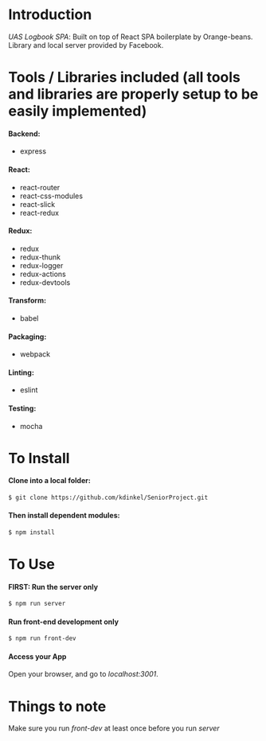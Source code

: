 # Introduction
*UAS Logbook SPA*:
Built on top of React SPA boilerplate by Orange-beans. Library and local server provided by Facebook.


# Tools / Libraries included (all tools and libraries are properly setup to be easily implemented)
#### Backend:
* express

#### React:
* react-router
* react-css-modules
* react-slick
* react-redux

#### Redux:
* redux
* redux-thunk
* redux-logger
* redux-actions
* redux-devtools

#### Transform:
* babel

#### Packaging:
* webpack

#### Linting:
* eslint

#### Testing:
* mocha

# To Install
#### Clone into a local folder:
```bash
$ git clone https://github.com/kdinkel/SeniorProject.git
```
#### Then install dependent modules:
```bash
$ npm install
```

# To Use

#### FIRST: Run the server only
```bash
$ npm run server
```

#### Run front-end development only
```bash
$ npm run front-dev
```

#### Access your App
Open your browser, and go to *localhost:3001*.

# Things to note
Make sure you run *front-dev* at least once before you run *server*
